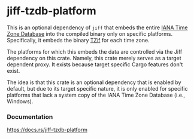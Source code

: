 jiff-tzdb-platform
==================
This is an optional dependency of `jiff` that embeds the entire [IANA Time Zone
Database] into the compiled binary only on specific platforms. Specifically, it
embeds the binary [TZif] for each time zone.

The platforms for which this embeds the data are controlled via the Jiff
dependency on this crate. Namely, this crate merely serves as a target
dependent proxy. It exists because target specific Cargo features don't exist.

The idea is that this crate is an optional dependency that is enabled by
default, but due to its target specific nature, it is only enabled for specific
platforms that lack a system copy of the IANA Time Zone Database (i.e.,
Windows).

[IANA Time Zone Database]: https://www.iana.org/time-zones
[TZif]: https://datatracker.ietf.org/doc/html/rfc8536

### Documentation

https://docs.rs/jiff-tzdb-platform
